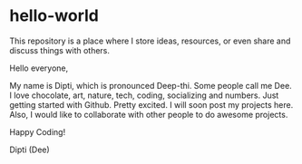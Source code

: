 # hello-world
This repository is a place where I store ideas, resources, or even share and discuss things with others.

Hello everyone,

My name is Dipti, which is pronounced Deep-thi. Some people call me Dee. I love chocolate, art, nature, tech, coding, socializing and numbers. Just getting started with Github. Pretty excited. I will soon post my projects here. Also, I would like to collaborate with other people to do awesome projects. 

Happy Coding!

Dipti (Dee)
